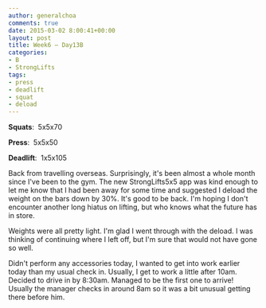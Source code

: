```yaml
---
author: generalchoa
comments: true
date: 2015-03-02 8:00:41+00:00
layout: post
title: Week6 – Day13B
categories:
- B
- StrongLifts
tags:
- press
- deadlift
- squat
- deload
---
```


**Squats**:  5x5x70

**Press**:  5x5x50

**Deadlift**:  1x5x105

Back from travelling overseas.  Surprisingly, it's been almost a whole month since I've been to the gym.  The new StrongLifts5x5 app was kind enough to let me know that I had been away
for some time and suggested I deload the weight on the bars down by 30%.  It's good to be back.  I'm hoping I don't encounter another long hiatus on lifting, but who knows
what the future has in store.

Weights were all pretty light.  I'm glad I went through with the deload.  I was thinking of continuing where I left off, but I'm sure that would not have gone so well.

Didn't perform any accessories today, I wanted to get into work earlier today than my usual check in.  Usually, I get to work a little after 10am.  Decided to drive in by 8:30am.
Managed to be the first one to arrive!  Usually the manager checks in around 8am so it was a bit unusual getting there before him.